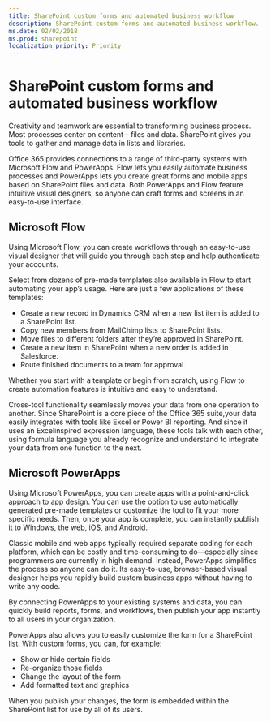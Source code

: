 ```yaml
---
title: SharePoint custom forms and automated business workflow
description: SharePoint custom forms and automated business workflow.
ms.date: 02/02/2018
ms.prod: sharepoint
localization_priority: Priority
---
```


# SharePoint custom forms and automated business workflow

Creativity and teamwork are essential to transforming business process. Most processes center on content – files and data. SharePoint gives you tools to gather and manage data in lists and libraries.  

Office 365 provides connections to a range of third-party systems with Microsoft Flow and PowerApps. Flow lets you easily automate business processes and PowerApps lets you create great forms and mobile apps based on SharePoint files and data. Both PowerApps and Flow feature intuitive visual designers, so anyone can craft forms and screens in an easy-to-use interface.

## Microsoft Flow

Using Microsoft Flow, you can create workflows through an easy-to-use visual designer that will guide you through each step and help authenticate your accounts.

Select from dozens of pre-made templates also available in Flow to start automating your app’s usage. Here are just a few applications of these templates:

* Create a new record in Dynamics CRM when a new list item is added to a SharePoint list.
* Copy new members from MailChimp lists to SharePoint lists.
* Move files to different folders after they’re approved in SharePoint.
* Create a new item in SharePoint when a new order is added in Salesforce.
* Route finished documents to a team for approval

Whether you start with a template or begin from scratch, using Flow to create automation features is intuitive and easy to understand.

Cross-tool functionality seamlessly moves your data from one operation to another. Since SharePoint is a core piece of the Office 365 suite,your data easily integrates with tools like Excel or Power BI reporting. And since it uses an Excelinspired expression language, these tools talk with each other, using formula language you already recognize and understand to integrate your data from one function to the next.

## Microsoft PowerApps

Using Microsoft PowerApps, you can create apps with a point-and-click approach to app design. You can use the option to use automatically generated pre-made templates or customize the tool to fit your more specific needs. Then, once your app is complete, you can instantly publish it to Windows, the web, iOS, and Android.  

Classic mobile and web apps typically required separate coding for each platform, which can be costly and time-consuming to do—especially since programmers are currently in high demand. Instead, PowerApps simplifies the process so anyone can do it. Its easy-to-use, browser-based visual designer helps you rapidly build custom business apps without having to write any code.

By connecting PowerApps to your existing systems and data, you can quickly build reports, forms, and workflows, then publish your app instantly to all users in your organization.

PowerApps also allows you to easily customize the form for a SharePoint list. With custom forms, you can, for example:

* Show or hide certain fields
* Re-organize those fields
* Change the layout of the form
* Add formatted text and graphics

When you publish your changes, the form is embedded within the SharePoint list for use by all of its users.